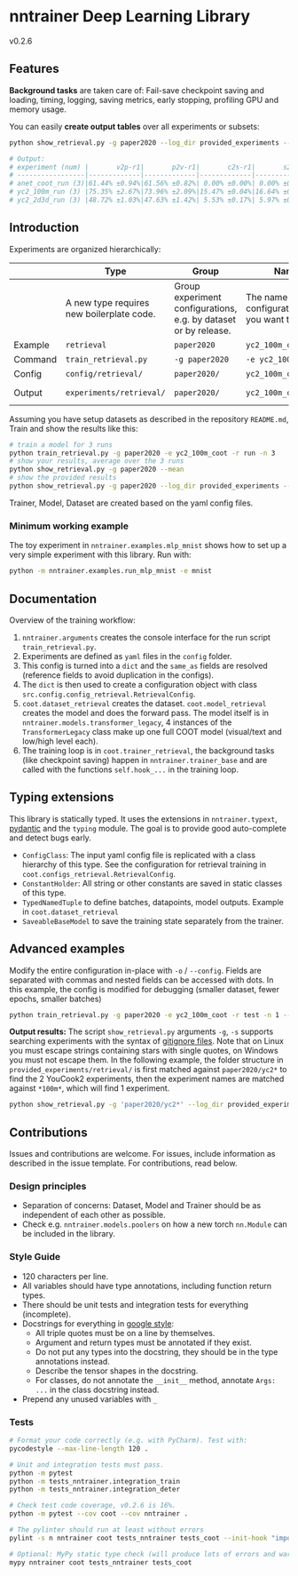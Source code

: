# nntrainer Deep Learning Library

v0.2.6

## Features

**Background tasks** are taken care of: Fail-save checkpoint saving and loading, timing, logging, saving metrics, early stopping, profiling GPU and memory usage.

You can easily **create output tables** over all experiments or subsets:

~~~bash
python show_retrieval.py -g paper2020 --log_dir provided_experiments --mean --compact

# Output:
# experiment (num) |       v2p-r1|       p2v-r1|       c2s-r1|       s2c-r1|  time
# -----------------|-------------|-------------|-------------|-------------|----------
# anet_coot_run (3)|61.44% ±0.94%|61.56% ±0.82%| 0.00% ±0.00%| 0.00% ±0.00%|0.90 ±0.23
# yc2_100m_run (3) |75.35% ±2.67%|73.96% ±2.09%|15.47% ±0.04%|16.64% ±0.19%|0.20 ±0.02
# yc2_2d3d_run (3) |48.72% ±1.03%|47.63% ±1.42%| 5.53% ±0.17%| 5.97% ±0.21%|1.45 ±0.41
~~~

## Introduction

Experiments are organized hierarchically:

|         | Type                     | Group          | Name                 | Run                |
| ------- | ------------------------ | -------------- | -------------------- | ------------------ |
|         | A new type requires new boilerplate code. | Group experiment configurations, e.g. by dataset or by release. | The name of the configuration file you want to load. | A single training run of the configuration. |
| Example | `retrieval`              | `paper2020`    | `yc2_100m_coot`      | `run#`, `#=1,2,3`  |
| Command | `train_retrieval.py`     | `-g paper2020` | `-e yc2_100m_coot`   | `-r run -n 3`      |
| Config  | `config/retrieval/`      | `paper2020/`   | `yc2_100m_coot.yaml` |                    |
| Output  | `experiments/retrieval/` | `paper2020/`   | `yc2_100m_coot_`     | `run#/`, `#=1,2,3` |

Assuming you have setup datasets as described in the repository `README.md`, Train and show the results like this:

~~~bash
# train a model for 3 runs
python train_retrieval.py -g paper2020 -e yc2_100m_coot -r run -n 3
# show your results, average over the 3 runs
python show_retrieval.py -g paper2020 --mean
# show the provided results
python show_retrieval.py -g paper2020 --log_dir provided_experiments --mean --compact
~~~

Trainer, Model, Dataset are created based on the yaml config files.

### Minimum working example

The toy experiment in `nntrainer.examples.mlp_mnist`  shows how to set up a very simple experiment with this library. Run with:

~~~bash
python -m nntrainer.examples.run_mlp_mnist -e mnist
~~~

## Documentation

Overview of the training workflow:

1. `nntrainer.arguments` creates the console interface for the run script `train_retrieval.py`.
2. Experiments are defined as `yaml` files in the `config` folder.
3. This config is turned into a `dict` and the `same_as` fields are resolved (reference fields to avoid duplication in the configs).
4. The `dict` is then used to create a configuration object with class `src.config.config_retrieval.RetrievalConfig`.
5. `coot.dataset_retrieval` creates the dataset. `coot.model_retrieval` creates the model and does the forward pass. The model itself is in `nntrainer.models.transformer_legacy`, 4 instances of the `TransformerLegacy` class make up one full COOT model (visual/text and low/high level each). 
6. The training loop is in `coot.trainer_retrieval`, the background tasks (like checkpoint saving) happen in `nntrainer.trainer_base` and are called with the functions `self.hook_...` in the training loop. 

## Typing extensions

This library is statically typed. It uses the extensions in `nntrainer.typext`, [pydantic](https://pydantic-docs.helpmanual.io/) and the `typing` module. The goal is to provide good auto-complete and detect bugs early.

- `ConfigClass`: The input yaml config file is replicated with a class hierarchy of this type. See the configuration for retrieval training in  `coot.configs_retrieval.RetrievalConfig`.
- `ConstantHolder`: All string or other constants are saved in static classes of this type.
- `TypedNamedTuple` to define batches, datapoints, model outputs. Example in `coot.dataset_retrieval`
- `SaveableBaseModel` to save the training state separately from the trainer. 

## Advanced examples

Modify the entire configuration in-place with `-o` / `--config`. Fields are separated with commas and nested fields can be accessed with dots. In this example, the config is modified for debugging (smaller dataset, fewer epochs, smaller batches)

~~~bash
python train_retrieval.py -g paper2020 -e yc2_100m_coot -r test -n 1 --workers 0 -o train.batch_size=4,val.batch_size=4,dataset_train.max_datapoints=100,dataset_val.max_datapoints=100,train.num_epochs=2 --reset
~~~

**Output results:** The script `show_retrieval.py` arguments `-g`, `-s` supports searching experiments with the syntax of [gitignore files](https://git-scm.com/docs/gitignore). Note that on Linux you must escape strings containing stars with single quotes, on Windows you must not escape them. In the following example, the folder structure in `provided_experiments/retrieval/` is first matched against `paper2020/yc2*` to find the 2 YouCook2 experiments, then the experiment names are matched against `*100m*`, which will find 1 experiment.

~~~bash
python show_retrieval.py -g 'paper2020/yc2*' --log_dir provided_experiments -s '*100m*'
~~~

## Contributions

Issues and contributions are welcome. For issues, include information as described in the issue template. For contributions, read below.

### Design principles

- Separation of concerns: Dataset, Model and Trainer should be as independent of each other as possible.
- Check e.g. `nntrainer.models.poolers` on how a new torch `nn.Module` can be included in the library.

### Style Guide

- 120 characters per line.
- All variables should have type annotations, including function return types.
- There should be unit tests and integration tests for everything (incomplete).
- Docstrings for everything in [google style](https://sphinxcontrib-napoleon.readthedocs.io/en/latest/example_google.html):
    - All triple quotes must be on a line by themselves.
    - Argument and return types must be annotated if they exist.
    - Do not put any types into the docstring, they should be in the type annotations instead.
    - Describe the tensor shapes in the docstring.
    - For classes, do not annotate the `__init__` method, annotate `Args: ...` in the class docstring instead.
- Prepend any unused variables with `_`

### Tests

~~~bash
# Format your code correctly (e.g. with PyCharm). Test with:
pycodestyle --max-line-length 120 .

# Unit and integration tests must pass.
python -m pytest
python -m tests_nntrainer.integration_train
python -m tests_nntrainer.integration_deter

# Check test code coverage, v0.2.6 is 16%.
python -m pytest --cov coot --cov nntrainer .

# The pylinter should run at least without errors
pylint -s n nntrainer coot tests_nntrainer tests_coot --init-hook "import sys; sys.path.append('.')"

# Optional: MyPy static type check (will produce lots of errors and warnings)
mypy nntrainer coot tests_nntrainer tests_coot
~~~
